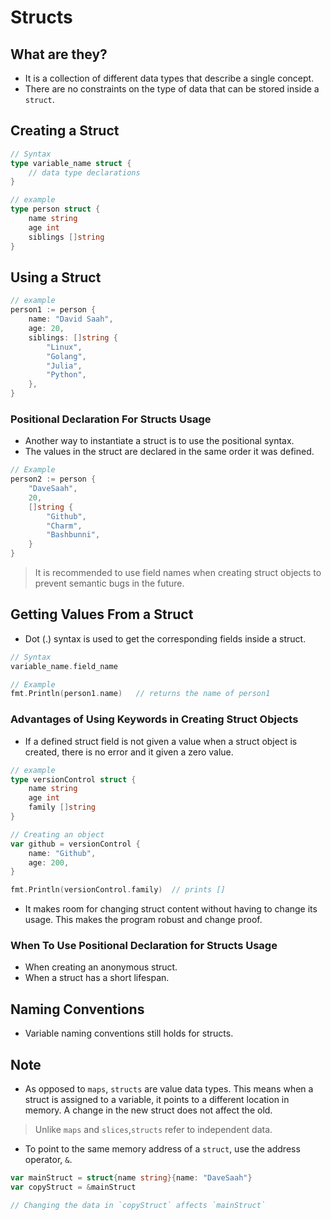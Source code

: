 # Structs

## What are they?

- It is a collection of different data types that describe a single concept.
- There are no constraints on the type of data that can be stored inside a `struct`.

## Creating a Struct

```go
// Syntax
type variable_name struct {
    // data type declarations
}

// example
type person struct {
    name string
    age int
    siblings []string
}
```

## Using a Struct

```go
// example
person1 := person {
    name: "David Saah",
    age: 20,
    siblings: []string {
        "Linux",
        "Golang",
        "Julia",
        "Python",
    },
}
```

### Positional Declaration For Structs Usage

- Another way to instantiate a struct is to use the positional syntax.
- The values in the struct are declared in the same order it was defined.

```go
// Example
person2 := person {
    "DaveSaah",
    20,
    []string {
        "Github",
        "Charm",
        "Bashbunni",
    }
}
```
> It is recommended to use field names when creating struct objects to prevent semantic bugs in the future.

## Getting Values From a Struct

- Dot (.) syntax is used to get the corresponding fields inside a struct.

```go
// Syntax
variable_name.field_name

// Example
fmt.Println(person1.name)   // returns the name of person1
```
### Advantages of Using Keywords in Creating Struct Objects

- If a defined struct field is not given a value when a struct object is created, there is no error and it given a zero value.

```go
// example
type versionControl struct {
    name string
    age int
    family []string
}

// Creating an object
var github = versionControl {
    name: "Github",
    age: 200,
}

fmt.Println(versionControl.family)  // prints []
```
- It makes room for changing struct content without having to change its usage. This makes the program robust and change proof.

### When To Use Positional Declaration for Structs Usage

- When creating an anonymous struct.
- When a struct has a short lifespan.

## Naming Conventions

- Variable naming conventions still holds for structs.

## Note

- As opposed to `maps`, `structs` are value data types. This means when a struct is assigned to a variable, it points to a different location in memory. A change in the new struct does not affect the old.

> Unlike `maps` and `slices`,`structs` refer to independent data.

- To point to the same memory address of a `struct`, use the address operator, `&`.

```go
var mainStruct = struct{name string}{name: "DaveSaah"}
var copyStruct = &mainStruct

// Changing the data in `copyStruct` affects `mainStruct`
```


